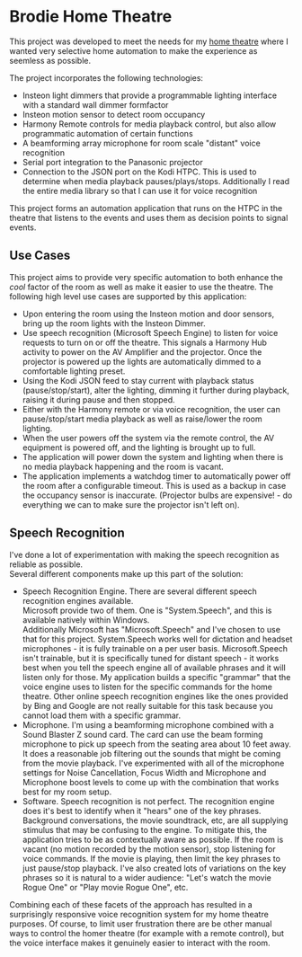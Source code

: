 # Brodie Home Theatre

This project was developed to meet the needs for my [home theatre](http://www.avsforum.com/forum/19-dedicated-theater-design-construction/1033681-brodie-home-theatre-build-thread-2.html#post46048545) where I wanted very selective home automation to make the experience as seemless as possible.

The project incorporates the following technologies: 
 - Insteon light dimmers that provide a programmable lighting interface with a standard wall dimmer formfactor
 - Insteon motion sensor to detect room occupancy
 - Harmony Remote controls for media playback control, but also allow programmatic automation of certain functions
 - A beamforming array microphone for room scale "distant" voice recognition
 - Serial port integration to the Panasonic projector
 - Connection to the JSON port on the Kodi HTPC.  This is used to determine when media playback 
 pauses/plays/stops.  Additionally I read the entire media library so that I can use it for 
 voice recognition

This project forms an automation application that runs on the HTPC in the theatre that listens 
to the events and uses them as decision points to signal events.

## Use Cases
 
This project aims to provide very specific automation to both enhance the *cool* factor of the 
room as well as make it easier to use the theatre.  The following high level use cases are 
supported by this application:
- Upon entering the room using the Insteon motion and door sensors, bring up the room lights with the Insteon 
Dimmer.
- Use speech recognition (Microsoft Speech Engine) to listen for voice requests to turn on or 
off the theatre. This signals a Harmony Hub activity to power on the AV Amplifier and the
projector.  Once the projector is powered up the lights are automatically dimmed to a comfortable 
lighting preset.
- Using the Kodi JSON feed to stay current with playback status (pause/stop/start), alter the lighting, dimming
it further during playback, raising it during pause and then stopped.
- Either with the Harmony remote or via voice recognition, the user can pause/stop/start media playback as well as
raise/lower the room lighting.
- When the user powers off the system via the remote control, the AV equipment is powered off, and 
the lighting is brought up to full.
- The application will power down the system and lighting when there is no media playback happening 
and the room is vacant.
- The application implements a watchdog timer to automatically power off the room after a configurable 
timeout.  This is used as a backup in case the occupancy sensor is inaccurate. (Projector bulbs are 
expensive! - do everything we can to make sure the projector isn't left on).

## Speech Recognition
I've done a lot of experimentation with making the speech recognition as reliable as possible.  
Several different components make up this part of the solution:
 - Speech Recognition Engine.  There are several different speech recognition engines available.  
 Microsoft provide two of them.  One is "System.Speech", and this is available natively within Windows.  
 Additionally Microsoft has "Microsoft.Speech" and I've chosen to use that for this project.  System.Speech 
 works well for dictation and headset microphones - it is fully trainable on a per user basis.  Microsoft.Speech 
 isn't trainable, but it is specifically tuned for distant speech - it works best when you tell the speech 
 engine all of available phrases and it will listen only for those.  My application builds a specific "grammar" 
 that the voice engine uses to listen for the specific commands for the home theatre.  Other online speech recognition
 engines like the ones provided by Bing and Google are not really suitable for this task because you cannot load them
 with a specific grammar.
 - Microphone.  I'm using a beamforming microphone combined with a Sound Blaster Z sound card.  The card can 
 use the beam forming microphone to pick up speech from the seating area about 10 feet away.  It does a reasonable 
 job filtering out the sounds that might be coming from the movie playback.  I've experimented with all
 of the microphone settings for Noise Cancellation, Focus Width and Microphone and Microphone boost levels 
 to come up with the combination that works best for my room setup.
 - Software.  Speech recognition is not perfect.  The recognition engine does it's best to identify when 
 it "hears" one of the key phrases.  Background conversations, the movie soundtrack, etc, are all supplying 
 stimulus that may be confusing to the engine.  To mitigate this, the application tries to be as contextually
 aware as possible.  If the room is vacant (no motion recorded by the motion sensor), stop listening for voice
 commands.  If the movie is playing, then limit the key phrases to just pause/stop playback.  I've also created lots of
 variations on the key phrases so it is natural to a wider audience:  "Let's watch the movie Rogue One" or
 "Play movie Rogue One", etc.

 Combining each of these facets of the approach has resulted in a surprisingly responsive voice recognition
 system for my home theatre purposes.  Of course, to limit user frustration there are be other manual ways to control 
 the homer theatre (for example with a remote control), but the voice interface makes it genuinely easier to interact 
 with the room.
